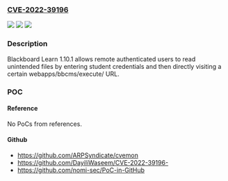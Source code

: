 ### [CVE-2022-39196](https://cve.mitre.org/cgi-bin/cvename.cgi?name=CVE-2022-39196)
![](https://img.shields.io/static/v1?label=Product&message=n%2Fa&color=blue)
![](https://img.shields.io/static/v1?label=Version&message=n%2Fa&color=blue)
![](https://img.shields.io/static/v1?label=Vulnerability&message=n%2Fa&color=brighgreen)

### Description

Blackboard Learn 1.10.1 allows remote authenticated users to read unintended files by entering student credentials and then directly visiting a certain webapps/bbcms/execute/ URL.

### POC

#### Reference
No PoCs from references.

#### Github
- https://github.com/ARPSyndicate/cvemon
- https://github.com/DayiliWaseem/CVE-2022-39196-
- https://github.com/nomi-sec/PoC-in-GitHub

